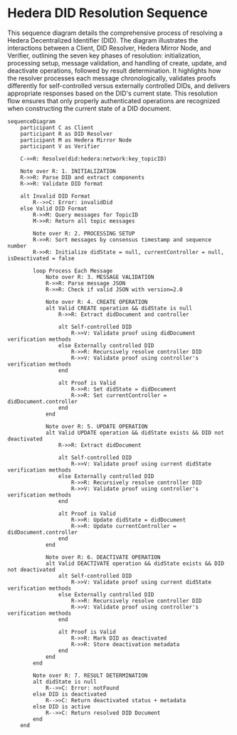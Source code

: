 # Hedera DID Resolution Sequence

This sequence diagram details the comprehensive process of resolving a Hedera Decentralized Identifier (DID). The diagram illustrates the interactions between a Client, DID Resolver, Hedera Mirror Node, and Verifier, outlining the seven key phases of resolution: initialization, processing setup, message validation, and handling of create, update, and deactivate operations, followed by result determination. It highlights how the resolver processes each message chronologically, validates proofs differently for self-controlled versus externally controlled DIDs, and delivers appropriate responses based on the DID's current state. This resolution flow ensures that only properly authenticated operations are recognized when constructing the current state of a DID document.

```mermaid
sequenceDiagram
    participant C as Client
    participant R as DID Resolver
    participant M as Hedera Mirror Node
    participant V as Verifier

    C->>R: Resolve(did:hedera:network:key_topicID)

    Note over R: 1. INITIALIZATION
    R->>R: Parse DID and extract components
    R->>R: Validate DID format

    alt Invalid DID Format
        R-->>C: Error: invalidDid
    else Valid DID Format
        R->>M: Query messages for TopicID
        M->>R: Return all topic messages

        Note over R: 2. PROCESSING SETUP
        R->>R: Sort messages by consensus timestamp and sequence number
        R->>R: Initialize didState = null, currentController = null, isDeactivated = false

        loop Process Each Message
            Note over R: 3. MESSAGE VALIDATION
            R->>R: Parse message JSON
            R->>R: Check if valid JSON with version=2.0

            Note over R: 4. CREATE OPERATION
            alt Valid CREATE operation && didState is null
                R->>R: Extract didDocument and controller

                alt Self-controlled DID
                    R->>V: Validate proof using didDocument verification methods
                else Externally controlled DID
                    R->>R: Recursively resolve controller DID
                    R->>V: Validate proof using controller's verification methods
                end

                alt Proof is Valid
                    R->>R: Set didState = didDocument
                    R->>R: Set currentController = didDocument.controller
                end
            end

            Note over R: 5. UPDATE OPERATION
            alt Valid UPDATE operation && didState exists && DID not deactivated
                R->>R: Extract didDocument

                alt Self-controlled DID
                    R->>V: Validate proof using current didState verification methods
                else Externally controlled DID
                    R->>R: Recursively resolve controller DID
                    R->>V: Validate proof using controller's verification methods
                end

                alt Proof is Valid
                    R->>R: Update didState = didDocument
                    R->>R: Update currentController = didDocument.controller
                end
            end

            Note over R: 6. DEACTIVATE OPERATION
            alt Valid DEACTIVATE operation && didState exists && DID not deactivated
                alt Self-controlled DID
                    R->>V: Validate proof using current didState verification methods
                else Externally controlled DID
                    R->>R: Recursively resolve controller DID
                    R->>V: Validate proof using controller's verification methods
                end

                alt Proof is Valid
                    R->>R: Mark DID as deactivated
                    R->>R: Store deactivation metadata
                end
            end
        end

        Note over R: 7. RESULT DETERMINATION
        alt didState is null
            R-->>C: Error: notFound
        else DID is deactivated
            R-->>C: Return deactivated status + metadata
        else DID is active
            R-->>C: Return resolved DID Document
        end
    end
```
